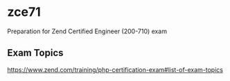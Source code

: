 # zce71
Preparation for Zend Certified Engineer (200-710) exam

## Exam Topics
https://www.zend.com/training/php-certification-exam#list-of-exam-topics
